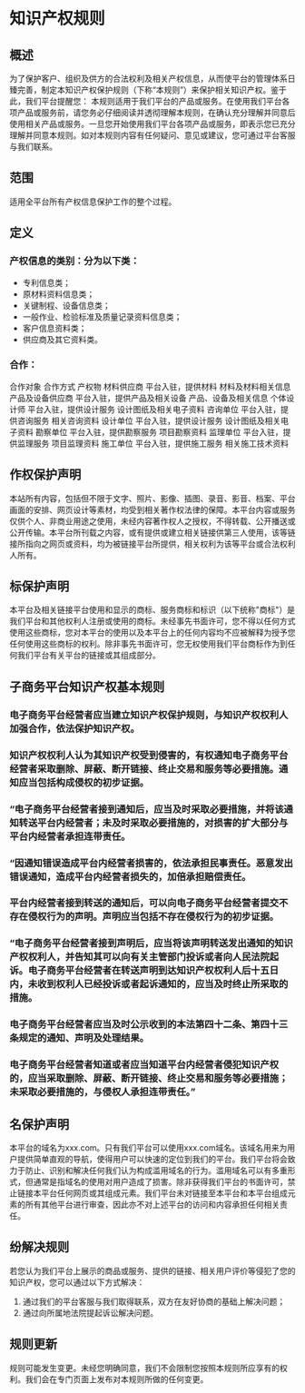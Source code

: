 # 知识产权规则
## 概述
为了保护客户、组织及供方的合法权利及相关产权信息，从而使平台的管理体系日臻完善，制定本知识产权保护规则（下称“本规则”）来保护相关知识产权。鉴于此，我们平台提醒您：
本规则适用于我们平台的产品或服务。在使用我们平台各项产品或服务前，请您务必仔细阅读并透彻理解本规则，在确认充分理解并同意后使用相关产品或服务。一旦您开始使用我们平台各项产品或服务，即表示您已充分理解并同意本规则。如对本规则内容有任何疑问、意见或建议，您可通过平台客服与我们联系。
## 范围
适用全平台所有产权信息保护工作的整个过程。
## 定义
### 产权信息的类别：分为以下类：
- 专利信息类；
- 原材料资料信息类；
- 关键制程、设备信息类；
- 一般作业、检验标准及质量记录资料信息类；
- 客户信息资料类；
- 供应商及其它资料类。
### 合作：
合作对象	合作方式	产权物
材料供应商	平台入驻，提供材料	材料及材料相关信息
产品及设备供应商	平台入驻，提供产品及相关设备	产品、设备及相关信息
个体设计师	平台入驻，提供设计服务	设计图纸及相关电子资料
咨询单位	平台入驻，提供咨询服务	相关咨询资料
设计单位	平台入驻，提供设计服务	设计图纸及相关电子资料
勘察单位	平台入驻，提供勘察服务	项目勘察资料
监理单位	平台入驻，提供监理服务	项目监理资料
施工单位	平台入驻，提供施工服务	相关施工技术资料

## 作权保护声明
本站所有内容，包括但不限于文字、照片、影像、插图、录音、影音、档案、平台画面的安排、网页设计等素材，均受到相关著作权法律的保障。本平台内容或服务仅供个人、非商业用途之使用，未经内容著作权人之授权，不得转载、公开播送或公开传输。本平台所刊载之内容，或有提供或建立相关链接供第三人使用，该等链接所指向之网页或资料，均为被链接平台所提供，相关权利为该等平台或合法权利人所有。
## 标保护声明
  本平台及相关链接平台使用和显示的商标、服务商标和标识（以下统称"商标"）是我们平台和其他权利人注册或使用的商标。未经事先书面许可，您不得以任何方式使用这些商标，您对本平台的使用以及本平台上的任何内容均不应被解释为授予您任何使用这些商标的权利。除非事先书面许可，您无权使用我们平台商标作为到任何我们平台有关平台的链接或其组成部分。
## 子商务平台知识产权基本规则
### 电子商务平台经营者应当建立知识产权保护规则，与知识产权权利人加强合作，依法保护知识产权。
### 知识产权权利人认为其知识产权受到侵害的，有权通知电子商务平台经营者采取删除、屏蔽、断开链接、终止交易和服务等必要措施。通知应当包括构成侵权的初步证据。
### “电子商务平台经营者接到通知后，应当及时采取必要措施，并将该通知转送平台内经营者；未及时采取必要措施的，对损害的扩大部分与平台内经营者承担连带责任。
### “因通知错误造成平台内经营者损害的，依法承担民事责任。恶意发出错误通知，造成平台内经营者损失的，加倍承担赔偿责任。
### 平台内经营者接到转送的通知后，可以向电子商务平台经营者提交不存在侵权行为的声明。声明应当包括不存在侵权行为的初步证据。
### “电子商务平台经营者接到声明后，应当将该声明转送发出通知的知识产权权利人，并告知其可以向有关主管部门投诉或者向人民法院起诉。电子商务平台经营者在转送声明到达知识产权权利人后十五日内，未收到权利人已经投诉或者起诉通知的，应当及时终止所采取的措施。
### 电子商务平台经营者应当及时公示收到的本法第四十二条、第四十三条规定的通知、声明及处理结果。
### 电子商务平台经营者知道或者应当知道平台内经营者侵犯知识产权的，应当采取删除、屏蔽、断开链接、终止交易和服务等必要措施；未采取必要措施的，与侵权人承担连带责任。”
## 名保护声明
本平台的域名为xxx.com。只有我们平台可以使用xxx.com域名。该域名用来为用户提供简单直观的导航，使得用户可以快速的定位到我们的平台。我们平台将会致力于防止、识别和解决任何我们认为构成滥用域名的行为。滥用域名可以有多重形式，但通常是指域名的使用对用户造成了损害。除非获得我们平台的书面许可，禁止链接本平台任何网页或其组成元素。我们平台未对链接至本平台和本平台组成元素的所有其他平台进行审查，因此亦不对上述平台的访问和内容承担任何相关责任。
## 纷解决规则
若您认为我们平台上展示的商品或服务、提供的链接、相关用户评价等侵犯了您的知识产权，您可以通过以下方式解决：
1. 通过我们的平台客服与我们取得联系，双方在友好协商的基础上解决问题；
2. 通过向所属地法院提起诉讼解决问题。
## 规则更新
规则可能发生变更。未经您明确同意，我们不会限制您按照本规则所应享有的权利。我们会在专门页面上发布对本规则所做的任何变更。


